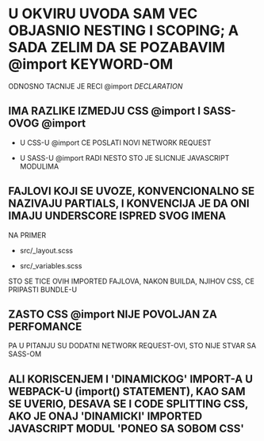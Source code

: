 # U OKVIRU UVODA SAM VEC OBJASNIO NESTING I SCOPING; A SADA ZELIM DA SE POZABAVIM @import KEYWORD-OM

ODNOSNO TACNIJE JE RECI @import *DECLARATION*

## IMA RAZLIKE IZMEDJU CSS @import I SASS-OVOG @import

- U CSS-U @import CE POSLATI NOVI NETWORK REQUEST

- U SASS-U @import RADI NESTO STO JE SLICNIJE JAVASCRIPT MODULIMA

## FAJLOVI KOJI SE UVOZE, KONVENCIONALNO SE NAZIVAJU PARTIALS, I KONVENCIJA JE DA ONI IMAJU UNDERSCORE ISPRED SVOG IMENA

NA PRIMER

- src/_layout.scss

- src/_variables.scss

STO SE TICE OVIH IMPORTED FAJLOVA, NAKON BUILDA, NJIHOV CSS, CE PRIPASTI BUNDLE-U

## ZASTO CSS @import NIJE POVOLJAN ZA PERFOMANCE

PA U PITANJU SU DODATNI NETWORK REQUEST-OVI, STO NIJE STVAR SA SASS-OM

## ALI KORISCENJEM I 'DINAMICKOG' IMPORT-A U WEBPACK-U (import() STATEMENT), KAO SAM SE UVERIO, DESAVA SE I CODE SPLITTING CSS, AKO JE ONAJ 'DINAMICKI' IMPORTED JAVASCRIPT MODUL 'PONEO SA SOBOM CSS'


